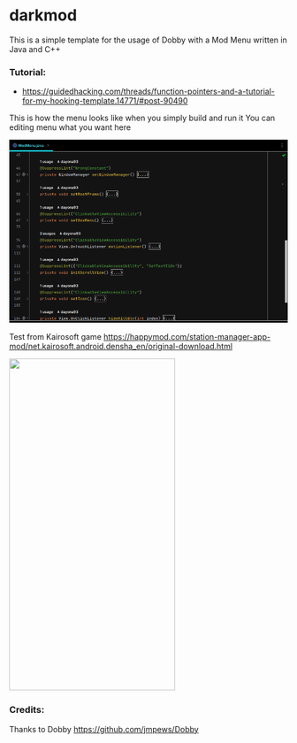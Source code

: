 # darkmod

This is a simple template for the usage of Dobby with a Mod Menu written in Java and C++

### Tutorial:

* https://guidedhacking.com/threads/function-pointers-and-a-tutorial-for-my-hooking-template.14771/#post-90490

This is how the menu looks like when you simply build and run it
You can editing menu what you want here

<img src='screenshot/mcode.png' width='940' alt="">

Test from Kairosoft
game https://happymod.com/station-manager-app-mod/net.kairosoft.android.densha_en/original-download.html

<img src='screenshot/khack.gif' width='300' height="600" alt="">

<credit>

### Credits:

Thanks to Dobby https://github.com/jmpews/Dobby

</credit>